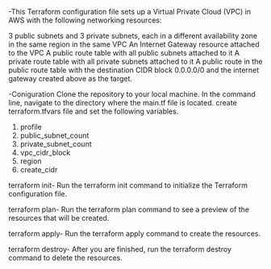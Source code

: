 -This Terraform configuration file sets up a Virtual Private Cloud (VPC) in AWS with the following networking resources:

3 public subnets and 3 private subnets, each in a different availability zone in the same region in the same VPC
An Internet Gateway resource attached to the VPC
A public route table with all public subnets attached to it
A private route table with all private subnets attached to it
A public route in the public route table with the destination CIDR block 0.0.0.0/0 and the internet gateway created above as the target.

-Coniguration 
Clone the repository to your local machine.
In the command line, navigate to the directory where the main.tf file is located.
create terraform.tfvars file and set the following variables.
   1. profile
   2. public_subnet_count
   3. private_subnet_count
   4. vpc_cidr_block
   5. region
   6. create_cidr


terraform init- Run the terraform init command to initialize the Terraform configuration file.

terraform plan- Run the terraform plan command to see a preview of the resources that will be created.

terraform apply- Run the terraform apply command to create the resources.

terraform destroy- After you are finished, run the terraform destroy command to delete the resources.
